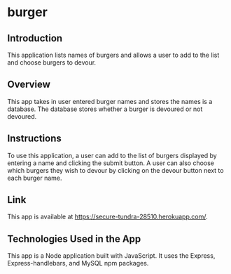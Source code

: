 # burger

## Introduction
This application lists names of burgers and allows a user to add to the list and choose burgers to devour.

## Overview
This app takes in user entered burger names and stores the names is a database. The database stores whether a burger is devoured or not devoured.

## Instructions
To use this application, a user can add to the list of burgers displayed by entering a name and clicking the submit button. A user can also choose which burgers they wish to devour by clicking on the devour button next to each burger name.

## Link
This app is available at https://secure-tundra-28510.herokuapp.com/.

## Technologies Used in the App
This app is a Node application built with JavaScript. It uses the Express, Express-handlebars, and MySQL npm packages.
